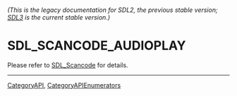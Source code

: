 ###### (This is the legacy documentation for SDL2, the previous stable version; [SDL3](https://wiki.libsdl.org/SDL3/) is the current stable version.)
# SDL_SCANCODE_AUDIOPLAY

Please refer to [SDL_Scancode](SDL_Scancode) for details.

----
[CategoryAPI](CategoryAPI), [CategoryAPIEnumerators](CategoryAPIEnumerators)

